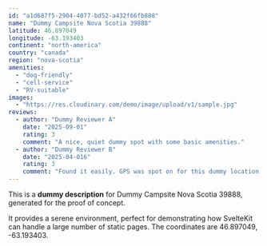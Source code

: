 ```yaml
---
id: "a1d687f5-2904-4077-bd52-a432f66fb808"
name: "Dummy Campsite Nova Scotia 39888"
latitude: 46.897049
longitude: -63.193403
continent: "north-america"
country: "canada"
region: "nova-scotia"
amenities:
  - "dog-friendly"
  - "cell-service"
  - "RV-suitable"
images:
  - "https://res.cloudinary.com/demo/image/upload/v1/sample.jpg"
reviews:
  - author: "Dummy Reviewer A"
    date: "2025-09-01"
    rating: 3
    comment: "A nice, quiet dummy spot with some basic amenities."
  - author: "Dummy Reviewer B"
    date: "2025-04-016"
    rating: 3
    comment: "Found it easily. GPS was spot on for this dummy location."
---
```


This is a **dummy description** for Dummy Campsite Nova Scotia 39888, generated for the proof of concept.

It provides a serene environment, perfect for demonstrating how SvelteKit can handle a large number of static pages. The coordinates are 46.897049, -63.193403.

